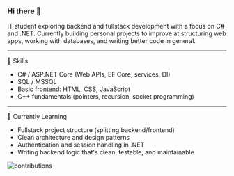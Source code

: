 ### Hi there 👋

IT student exploring backend and fullstack development with a focus on C# and .NET. Currently building personal projects to improve at structuring web apps, working with databases, and writing better code in general.

---

🧱 Skills

- C# / ASP.NET Core (Web APIs, EF Core, services, DI)
- SQL / MSSQL
- Basic frontend: HTML, CSS, JavaScript
- C++ fundamentals (pointers, recursion, socket programming)

---

📌 Currently Learning

- Fullstack project structure (splitting backend/frontend)
- Clean architecture and design patterns
- Authentication and session handling in .NET
- Writing backend logic that's clean, testable, and maintainable


![contributions](https://user-images.githubusercontent.com/92218265/199604538-61a973df-1c99-4b29-8c4b-50b46218ae87.svg)

<!---
shacowka6on/shacowka6on is a ✨ special ✨ repository because its `README.md` (this file) appears on your GitHub profile.
You can click the Preview link to take a look at your changes.
--->

